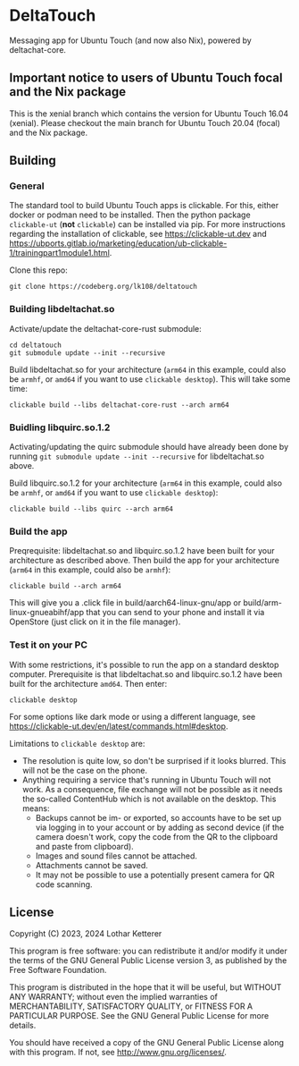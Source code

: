 # DeltaTouch

Messaging app for Ubuntu Touch (and now also Nix), powered by deltachat-core. 

## Important notice to users of Ubuntu Touch focal and the Nix package

This is the xenial branch which contains the version for Ubuntu Touch 16.04 (xenial). Please checkout the main branch for Ubuntu Touch 20.04 (focal) and the Nix package.

## Building

### General

The standard tool to build Ubuntu Touch apps is clickable. For this, either docker or podman need to be installed. Then the python package `clickable-ut` (**not** `clickable`) can be installed via pip. For more instructions regarding the installation of clickable, see <https://clickable-ut.dev> and <https://ubports.gitlab.io/marketing/education/ub-clickable-1/trainingpart1module1.html>.

Clone this repo:

```
git clone https://codeberg.org/lk108/deltatouch
```

### Building libdeltachat.so

Activate/update the deltachat-core-rust submodule:

```
cd deltatouch
git submodule update --init --recursive
```

Build libdeltachat.so for your architecture (`arm64` in this example, could also be `armhf`, or `amd64` if you want to use `clickable desktop`). This will take some time:

```
clickable build --libs deltachat-core-rust --arch arm64
```


### Buidling libquirc.so.1.2

Activating/updating the quirc submodule should have already been done by running `git submodule update --init --recursive` for libdeltachat.so above.

Build libquirc.so.1.2 for your architecture (`arm64` in this example, could also be `armhf`, or `amd64` if you want to use `clickable desktop`):

```
clickable build --libs quirc --arch arm64
```


### Build the app

Preqrequisite: libdeltachat.so and libquirc.so.1.2 have been built for your architecture as described above. Then build the app for your architecture (`arm64` in this example, could also be `armhf`):

```
clickable build --arch arm64
```

This will give you a .click file in build/aarch64-linux-gnu/app or build/arm-linux-gnueabihf/app that you can send to your phone and install it via OpenStore (just click on it in the file manager).

### Test it on your PC

With some restrictions, it's possible to run the app on a standard desktop computer. Prerequisite is that libdeltachat.so and libquirc.so.1.2 have been built for the architecture `amd64`. Then enter:

```
clickable desktop
```

For some options like dark mode or using a different language, see <https://clickable-ut.dev/en/latest/commands.html#desktop>.

Limitations to `clickable desktop` are:
- The resolution is quite low, so don't be surprised if it looks blurred. This will not be the case on the phone.
- Anything requiring a service that's running in Ubuntu Touch will not work. As a consequence, file exchange will not be possible as it needs the so-called ContentHub which is not available on the desktop. This means:
    - Backups cannot be im- or exported, so accounts have to be set up via logging in to your account or by adding as second device (if the camera doesn't work, copy the code from the QR to the clipboard and paste from clipboard).
    - Images and sound files cannot be attached.
    - Attachments cannot be saved.
    - It may not be possible to use a potentially present camera for QR code scanning.

## License

Copyright (C) 2023, 2024 Lothar Ketterer

This program is free software: you can redistribute it and/or modify it under the terms of the GNU General Public License version 3, as published
by the Free Software Foundation.

This program is distributed in the hope that it will be useful, but WITHOUT ANY WARRANTY; without even the implied warranties of MERCHANTABILITY, SATISFACTORY QUALITY, or FITNESS FOR A PARTICULAR PURPOSE.  See the GNU General Public License for more details.

You should have received a copy of the GNU General Public License along with this program.  If not, see <http://www.gnu.org/licenses/>.
